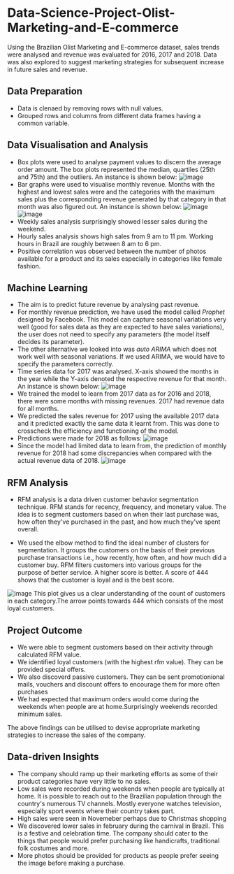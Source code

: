 # Data-Science-Project-Olist-Marketing-and-E-commerce
Using the Brazilian Olist Marketing and E-commerce dataset, sales trends were analysed and revenue was evaluated for 2016, 2017 and 2018. Data was also explored to suggest marketing strategies for subsequent increase in future sales and revenue. 

## Data Preparation
- Data is clenaed by removing rows with null values.
- Grouped rows and columns from different data frames having a common variable.

## Data Visualisation and Analysis
- Box plots were used to analyse payment values to discern the average order amount. The box plots represented the median, quartiles (25th and 75th) and the outliers. An instance is shown below:
![image](https://user-images.githubusercontent.com/77065857/185730230-c100e2b0-5461-49eb-85c7-946ee0f9651e.png) 
- Bar graphs were used to visualise monthly revenue. Months with the highest and lowest sales were and the categories with the maximum sales plus the corresponding revenue generated by that category in that month was also figured out. An instance is shown below:
![image](https://user-images.githubusercontent.com/77065857/185730148-5369f8e8-21aa-4ea6-a30e-a07b3b66f01f.png)
![image](https://user-images.githubusercontent.com/77065857/185730203-c507e36a-b5d7-47b8-af0a-47401356681c.png)
- Weekly sales analysis surprisingly showed lesser sales during the weekend.
- Hourly sales analysis shows high sales from 9 am to 11 pm. Working hours in Brazil are roughly between 8 am to 6 pm.
- Positive correlation was observed between the number of photos available for a product and its sales especially in categories like female fashion.

## Machine Learning
- The aim is to predict future revenue by analysing past revenue. 
- For monthly revenue prediction, we have used the model called _Prophet_ designed by Facebook. This model can capture seasonal variations very well (good for sales data as they are expected to have sales variations), the user does not need to specify any parameters (the model itself decides its parameter).
- The other alternative we looked into was _auto ARIMA_ which does not work well with seasonal variations. If we used ARIMA, we would have to specify the parameters correctly.
- Time series data for 2017 was analysed. X-axis showed the months in the year while the Y-axis denoted the respective revenue for that month. An instance is shown below: 
![image](https://user-images.githubusercontent.com/77065857/185730125-3544555b-9665-4502-8dfb-f0729662ef29.png)
- We trained the model to learn from 2017 data as for 2016 and 2018, there were some months with missing revenues. 2017 had revenue data for all months.
- We predicted the sales revenue for 2017 using the available 2017 data and it predicted exactly the same data it learnt from. This was done to crosscheck the efficiency and functioning of the model. 
- Predictions were made for 2018 as follows:
![image](https://user-images.githubusercontent.com/77065857/185730459-e64fab6a-85e1-44e7-bea9-a8957e7ac246.png)
- Since the model had limited data to learn from, the prediction of monthly revenue for 2018 had some discrepancies when compared with the actual revenue data of 2018. 
![image](https://user-images.githubusercontent.com/77065857/185730521-05eaeca2-2287-4590-a5a8-b0cb30bccd93.png)

## RFM Analysis

- RFM analysis is a data driven customer behavior segmentation technique. RFM stands for recency, frequency, and monetary value. The idea is to segment customers based on when their last purchase was, how often they've purchased in the past, and how much they've spent overall.

- We used the elbow method to find the ideal number of clusters for segmentation. It groups the customers on the basis of their previous purchase transactions i.e., how recently, how often, and how much did a customer buy. RFM filters customers into various groups for the purpose of better service. A higher score is better. A score of 444 shows that the customer is loyal and is the best score.

![image](https://user-images.githubusercontent.com/77065857/185730641-59ad126f-0fae-4ff6-ba2b-393d336a3307.png)
 This plot gives us a clear understanding of the count of customers in each category.The arrow points towards 444 which consists of the most loyal customers.
 
 ## Project Outcome
 - We were able to segment customers based on their activity through calculated RFM value.
 - We identified loyal customers (with the highest rfm value). They can be provided special offers. 
 - We also discoverd passive customers. They can be sent promotionional mails, vouchers and discount offers to encourage them for more often purchases
 - We had expected that maximum orders would come during the weekends when people are at home.Surprisingly weekends recorded minimum sales. 

The above findings can be utilised to devise appropriate marketing strategies to increase the sales of the company. 

## Data-driven Insights
- The company should ramp up their marketing efforts as some of their product categories have very little to no sales. 
- Low sales were recorded during weekends when people are typically at home. It is possible to reach out to the Brazilian population through the country's numerous TV channels. Mostly everyone watches television, especially sport events where their country takes part. 
- High sales were seen in Novemeber perhaps due to Christmas shopping
- We discovered lower sales in february during the carnival in Brazil. This is a festive and celebration time. The company should cater to the things that people would prefer purchasing like handicrafts, traditional folk costumes and more.
- More photos should be provided for products as people prefer seeing the image before making a purchase. 
